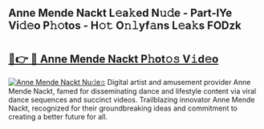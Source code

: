 ## Anne Mende Nackt L𝚎a𝚔ed N𝚞𝚍e - Part-lYe Vi𝚍𝚎o P𝚑𝚘tos - H𝚘𝚝 O𝚗𝚕yf𝚊ns L𝚎a𝚔s FODzk

# <h2><a href="http://kf7lb2.oniu.top/?m=Anne+Mende+Nackt">🔗👉 🔴 Anne Mende Nackt P𝚑ot𝚘𝚜 V𝚒d𝚎o</a></h2>

[![Anne Mende Nackt Nu𝚍e𝚜](https://i.imgur.com/0qMVB7G.gif)](http://kf7lb2.oniu.top/?m=Anne+Mende+Nackt)
Digital artist and amusement provider Anne Mende Nackt, famed for disseminating dance and lifestyle content via viral dance sequences and succinct videos. Trailblazing innovator Anne Mende Nackt, recognized for their groundbreaking ideas and commitment to creating a better future for all.  
